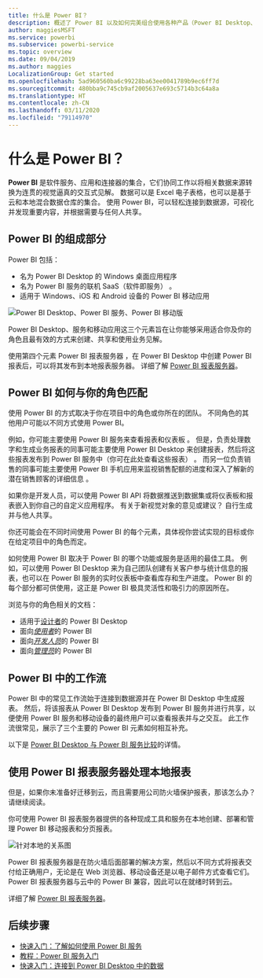 ```yaml
---
title: 什么是 Power BI？
description: 概述了 Power BI 以及如何完美组合使用各种产品（Power BI Desktop、Power BI 服务、Power BI 移动版、报表服务器、Power BI Embedded）。
author: maggiesMSFT
ms.service: powerbi
ms.subservice: powerbi-service
ms.topic: overview
ms.date: 09/04/2019
ms.author: maggies
LocalizationGroup: Get started
ms.openlocfilehash: 5ad960560ba6c99228ba63ee0041789b9ec6ff7d
ms.sourcegitcommit: 480bba9c745cb9af2005637e693c5714b3c64a8a
ms.translationtype: HT
ms.contentlocale: zh-CN
ms.lasthandoff: 03/11/2020
ms.locfileid: "79114970"
---
```

# <a name="what-is-power-bi"></a>什么是 Power BI？
**Power BI** 是软件服务、应用和连接器的集合，它们协同工作以将相关数据来源转换为连贯的视觉逼真的交互式见解。 数据可以是 Excel 电子表格，也可以是基于云和本地混合数据仓库的集合。 使用 Power BI，可以轻松连接到数据源，可视化并发现重要内容，并根据需要与任何人共享。

## <a name="the-parts-of-power-bi"></a>Power BI 的组成部分
Power BI 包括： 
- 名为 Power BI Desktop 的 Windows 桌面应用程序 
- 名为 Power BI 服务的联机 SaaS（软件即服务）   。 
- 适用于 Windows、iOS 和 Android 设备的 Power BI 移动应用 

![Power BI Desktop、Power BI 服务、Power BI 移动版](media/power-bi-overview/power-bi-overview-blocks.png)

Power BI Desktop、服务和移动应用这三个元素旨在让你能够采用适合你及你的角色且最有效的方式来创建、共享和使用业务见解。

使用第四个元素 Power BI 报表服务器  ，在 Power BI Desktop 中创建 Power BI 报表后，可以将其发布到本地报表服务器。 详细了解 [Power BI 报表服务器](#on-premises-reporting-with-power-bi-report-server)。

## <a name="how-power-bi-matches-your-role"></a>Power BI 如何与你的角色匹配
使用 Power BI 的方式取决于你在项目中的角色或你所在的团队。 不同角色的其他用户可能以不同方式使用 Power BI。

例如，你可能主要使用 Power BI 服务来查看报表和仪表板  。 但是，负责处理数字和生成业务报表的同事可能主要使用 Power BI Desktop 来创建报表，然后将这些报表发布到 Power BI 服务中（你可在此处查看这些报表）  。 而另一位负责销售的同事可能主要使用 Power BI 手机应用来监视销售配额的进度和深入了解新的潜在销售顾客的详细信息  。

如果你是开发人员，可以使用 Power BI API 将数据推送到数据集或将仪表板和报表嵌入到你自己的自定义应用程序。 有关于新视觉对象的意见或建议？ 自行生成并与他人共享。  

你还可能会在不同时间使用 Power BI 的每个元素，具体视你尝试实现的目标或你在给定项目中的角色而定。

如何使用 Power BI 取决于 Power BI 的哪个功能或服务是适用的最佳工具。 例如，可以使用 Power BI Desktop 来为自己团队创建有关客户参与统计信息的报表，也可以在 Power BI 服务的实时仪表板中查看库存和生产进度。 Power BI 的每个部分都可供使用，这正是 Power BI 极具灵活性和吸引力的原因所在。

浏览与你的角色相关的文档：
- 适用于[设计者](../desktop-what-is-desktop.md)的 Power BI Desktop 
- 面向[*使用者*](../consumer/end-user-consumer.md)的 Power BI
- 面向[*开发人员*](../developer/what-can-you-do.md)的 Power BI
- 面向[*管理员*](../service-admin-administering-power-bi-in-your-organization.md)的 Power BI

## <a name="the-flow-of-work-in-power-bi"></a>Power BI 中的工作流
Power BI 中的常见工作流始于连接到数据源并在 Power BI Desktop 中生成报表。 然后，将该报表从 Power BI Desktop 发布到 Power BI 服务并进行共享，以便使用 Power BI 服务和移动设备的最终用户可以查看报表并与之交互。
此工作流很常见，展示了三个主要的 Power BI 元素如何相互补充。

以下是 [Power BI Desktop 与 Power BI 服务比较](../fundamentals/service-service-vs-desktop.md)的详情。

## <a name="on-premises-reporting-with-power-bi-report-server"></a>使用 Power BI 报表服务器处理本地报表

但是，如果你未准备好迁移到云，而且需要用公司防火墙保护报表，那该怎么办？  请继续阅读。

你可使用 Power BI 报表服务器提供的各种现成工具和服务在本地创建、部署和管理 Power BI 移动报表和分页报表。

![针对本地的关系图](media/power-bi-overview/power-bi-report-server2.png)

Power BI 报表服务器是在防火墙后面部署的解决方案，然后以不同方式将报表交付给正确用户，无论是在 Web 浏览器、移动设备还是以电子邮件方式查看它们。 Power BI 报表服务器与云中的 Power BI 兼容，因此可以在就绪时转到云。 

详细了解 [Power BI 报表服务器](../report-server/get-started.md)。

## <a name="next-steps"></a>后续步骤
- [快速入门：了解如何使用 Power BI 服务](../service-the-new-power-bi-experience.md)   
- [教程：Power BI 服务入门](../service-get-started.md)
- [快速入门：连接到 Power BI Desktop 中的数据](../desktop-quickstart-connect-to-data.md)
